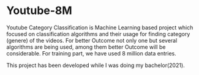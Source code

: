 # Youtube-8M

Youtube Category Classification is Machine Learning based project which focused on classification algorithms and their usage for finding category (genere) of the videos. For better Outcome not only one but several algorithms are being used, among them better Outcome will be considerable. For training part, we have used 8 million data entries.

This project has been developed while I was doing my bachelor(2021).
